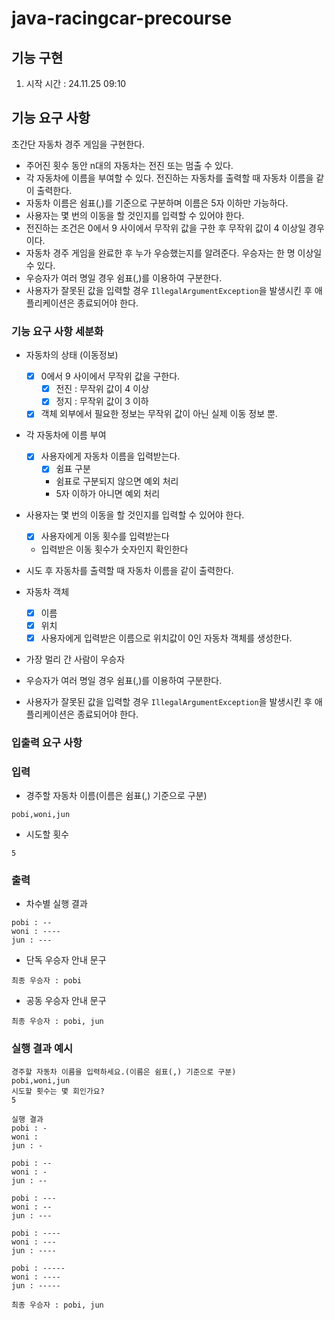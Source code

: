 # java-racingcar-precourse

## 기능 구현
1. 시작 시간 : 24.11.25 09:10

## **기능 요구 사항**

초간단 자동차 경주 게임을 구현한다.

- 주어진 횟수 동안 n대의 자동차는 전진 또는 멈출 수 있다.
- 각 자동차에 이름을 부여할 수 있다. 전진하는 자동차를 출력할 때 자동차 이름을 같이 출력한다.
- 자동차 이름은 쉼표(,)를 기준으로 구분하며 이름은 5자 이하만 가능하다.
- 사용자는 몇 번의 이동을 할 것인지를 입력할 수 있어야 한다.
- 전진하는 조건은 0에서 9 사이에서 무작위 값을 구한 후 무작위 값이 4 이상일 경우이다.
- 자동차 경주 게임을 완료한 후 누가 우승했는지를 알려준다. 우승자는 한 명 이상일 수 있다.
- 우승자가 여러 명일 경우 쉼표(,)를 이용하여 구분한다.
- 사용자가 잘못된 값을 입력할 경우 `IllegalArgumentException`을 발생시킨 후 애플리케이션은 종료되어야 한다.

### **기능 요구 사항 세분화**
- 자동차의 상태 (이동정보)
  - [x] 0에서 9 사이에서 무작위 값을 구한다.
    - [x] 전진 : 무작위 값이 4 이상
    - [x] 정지 : 무작위 값이 3 이하
  - [x] 객체 외부에서 필요한 정보는 무작위 값이 아닌 실제 이동 정보 뿐.

- 각 자동차에 이름 부여
  - [x] 사용자에게 자동차 이름을 입력받는다.
    - [x] 쉼표 구분
    - 쉼표로 구분되지 않으면 예외 처리
    - 5자 이하가 아니면 예외 처리
- 사용자는 몇 번의 이동을 할 것인지를 입력할 수 있어야 한다.
  - [x] 사용자에게 이동 횟수를 입력받는다
  - 입력받은 이동 횟수가 숫자인지 확인한다
- 시도 후 자동차를 출력할 때 자동차 이름을 같이 출력한다.

- 자동차 객체
  - [x] 이름
  - [x] 위치
  - [x] 사용자에게 입력받은 이름으로 위치값이 0인 자동차 객체를 생성한다.

- 가장 멀리 간 사람이 우승자
- 우승자가 여러 명일 경우 쉼표(,)를 이용하여 구분한다.
- 사용자가 잘못된 값을 입력할 경우 `IllegalArgumentException`을 발생시킨 후 애플리케이션은 종료되어야 한다.

### **입출력 요구 사항**

### **입력**

- 경주할 자동차 이름(이름은 쉼표(,) 기준으로 구분)

```
pobi,woni,jun
```

- 시도할 횟수

```
5
```

### **출력**

- 차수별 실행 결과

```
pobi : --
woni : ----
jun : ---
```

- 단독 우승자 안내 문구

```
최종 우승자 : pobi
```

- 공동 우승자 안내 문구

```
최종 우승자 : pobi, jun
```

### **실행 결과 예시**

```
경주할 자동차 이름을 입력하세요.(이름은 쉼표(,) 기준으로 구분)
pobi,woni,jun
시도할 횟수는 몇 회인가요?
5

실행 결과
pobi : -
woni :
jun : -

pobi : --
woni : -
jun : --

pobi : ---
woni : --
jun : ---

pobi : ----
woni : ---
jun : ----

pobi : -----
woni : ----
jun : -----

최종 우승자 : pobi, jun
```